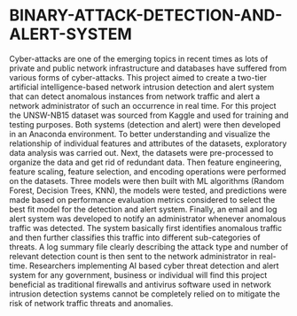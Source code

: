 # BINARY-ATTACK-DETECTION-AND-ALERT-SYSTEM
Cyber-attacks are one of the emerging topics in recent times as lots of private and public network infrastructure and databases have suffered from various forms of cyber-attacks. 
This project aimed to create a two-tier artificial intelligence-based network intrusion detection and alert system that can detect anomalous instances from network traffic and alert a network administrator of such an occurrence in real time.
For this project the UNSW-NB15 dataset was sourced from Kaggle and used for training and testing purposes. Both systems (detection and alert) were then developed in an Anaconda environment. To better understanding and visualize the relationship of individual features and attributes of the datasets, exploratory data analysis was carried out.
Next, the datasets were pre-processed to organize the data and get rid of redundant data. Then feature engineering, feature scaling, feature selection, and encoding operations were performed on the datasets. 
Three models were then built with ML algorithms (Random Forest, Decision Trees, KNN), the models were tested, and predictions were made based on performance evaluation metrics considered to select the best fit model for the detection and alert system.
Finally, an email and log alert system was developed to notify an administrator whenever anomalous traffic was detected. The system basically first identifies anomalous traffic and then further classifies this traffic into different sub-categories of threats. A log summary file clearly describing the attack type and number of relevant detection count is then sent to the network administrator in real-time. 
Researchers implementing AI based cyber threat detection and alert system for any government, business or individual will find this project beneficial as traditional firewalls and antivirus software used in network intrusion detection systems cannot be completely relied on to mitigate the risk of network traffic threats and anomalies.

